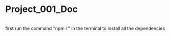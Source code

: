 # Project_001_Doc
<br>
first run the command "npm i " in the terminal to install all the dependencies
